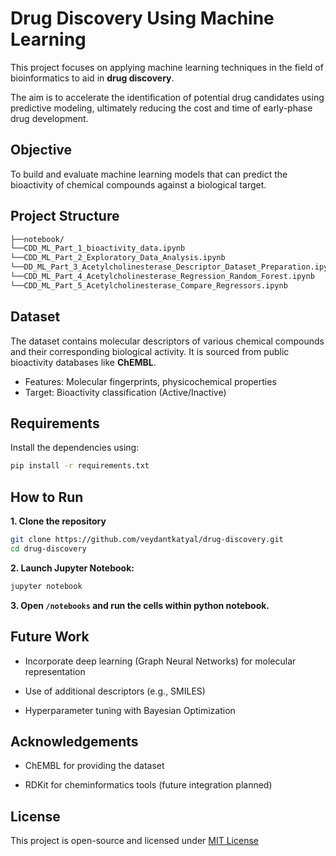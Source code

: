 # Drug Discovery Using Machine Learning

This project focuses on applying machine learning techniques in the field of bioinformatics to aid in **drug discovery**. 

The aim is to accelerate the identification of potential drug candidates using predictive modeling, ultimately reducing the cost and time of early-phase drug development.

## Objective

To build and evaluate machine learning models that can predict the bioactivity of chemical compounds against a biological target.

## Project Structure
```bash
├──notebook/
└──CDD_ML_Part_1_bioactivity_data.ipynb                                        # data collection
└──CDD_ML_Part_2_Exploratory_Data_Analysis.ipynb                               # EDA      
└──DD_ML_Part_3_Acetylcholinesterase_Descriptor_Dataset_Preparation.ipynb      # data modelling
└──CDD_ML_Part_4_Acetylcholinesterase_Regression_Random_Forest.ipynb           # machine learning
└──CDD_ML_Part_5_Acetylcholinesterase_Compare_Regressors.ipynb                 # model evaluation+comparison
```

## Dataset

The dataset contains molecular descriptors of various chemical compounds and their corresponding biological activity. It is sourced from public bioactivity databases like **ChEMBL**.

- Features: Molecular fingerprints, physicochemical properties
- Target: Bioactivity classification (Active/Inactive)

## Requirements

Install the dependencies using:

```bash
pip install -r requirements.txt
```

## How to Run

**1. Clone the repository**
```bash
git clone https://github.com/veydantkatyal/drug-discovery.git
cd drug-discovery
```

**2. Launch Jupyter Notebook:**
```bash
jupyter notebook
```

**3. Open `/notebooks` and run the cells within python notebook.**

## Future Work
- Incorporate deep learning (Graph Neural Networks) for molecular representation

- Use of additional descriptors (e.g., SMILES)

- Hyperparameter tuning with Bayesian Optimization

## Acknowledgements
- ChEMBL for providing the dataset

- RDKit for cheminformatics tools (future integration planned)

## License

This project is open-source and licensed under [MIT License](https://github.com/veydantkatyal/drug-discovery/blob/main/LICENSE)
